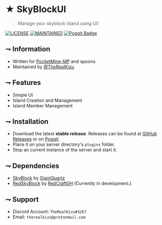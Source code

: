 <!--- TITLE --->
# ★ SkyBlockUI

<!--- DESCRIPTION --->

   > Manage your skyblock island using UI!
    
<!--- BADGES --->

   [![LICENSE](https://img.shields.io/github/license/TheRealKizu/SkyBlockUI.svg?style=flat-square)](https://github.com/TheRealKizu/SkyBlockUI/blob/master/LICENSE)
   [![MAINTAINED](https://img.shields.io/maintenance/yes/2020?style=flat-square&color=blueviolet)](https://www.youtube.com/watch?v=dQw4w9WgXcQ)
   [![Poggit Badge](https://poggit.pmmp.io/shield.dl/SkyBlockUI?style=flat-square)](https://poggit.pmmp.io/p/SkyBlockUI) 

<!--- INFO --->
## ⇁ Information

   * Written for [PocketMine-MP](https://github.com/pmmp/PocketMine-MP) and spoons
   * Maintained by [@TheRealKizu](https://github.com/TheRealKizu)

<!--- FEATURES --->
## ⇁ Features

   * Simple UI
   * Island Creation and Management
   * Island Member Management

<!--- INSTALLATION --->
## ⇁ Installation

   * Download the latest **stable release**. Releases can be found at [GitHub Releases](https://github.com/TheRealKizu/SkyBlockUI/releases) or on [Poggit](https://poggit.pmmp.io/p/SkyBlockUI/).
   * Place it on your server directory's `plugins` folder.
   * Stop an current instance of the server and start it.

<!--- DEPENDENCIES --->
## ⇁ Dependencies

   * [SkyBlock](https://poggit.pmmp.io/p/SkyBlock/3.0.0) by [GiantQuartz](https://github.com/andresbytes)
   * [RedSkyBlock](https://poggit.pmmp.io/p/RedSkyBlock/3.1.1) by [RedCraftGH](https://github.com/RedCraftGH) (Currently in development.)

<!--- SUPPORT --->
## ⇁ Support

   * Discord Account: `TheRealKizu#3267`
   * Email: `therealkizu@protonmail.com`
   
   